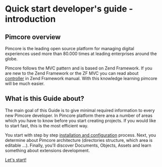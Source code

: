 # Quick start developer's guide - introduction

## Pimcore overview

Pimcore is the leading open source platform for managing digital experiences used more than 80.000 times at leading enterprises around the globe.

Pimcore follows the MVC pattern and is based on Zend Framework.
If you are new to the Zend Framework or the ZF MVC you can read about 
[controller](http://framework.zend.com/manual/1.12/en/zend.controller.html) in Zend Framework manual. 
With this knowledge learning pimcore will be much easier.


## What is this Guide about?

The main goal of this Guide is to give minimal required information to every new Pimcore developer.
In Pimcore platform there area a number of areas which you have to know before you start creating projects. 
If you would like to start fast, this is the most efficient way. 

You start with step by step [installation and configuration](!Start/Installation) process. 
Next, you determine about Pimcore architecture (directories structure, which area is editable ...).
Finally, you'll discover Documents, Objects, Assets and learn something about extensions development.  

[Let's start!](!Start/Installation)
